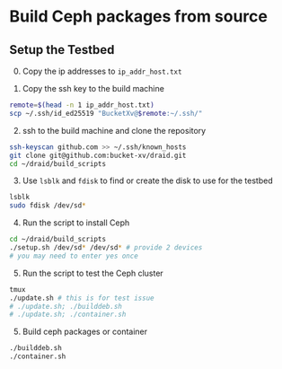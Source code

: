 # Build Ceph packages from source

## Setup the Testbed

0. Copy the ip addresses to `ip_addr_host.txt`

1. Copy the ssh key to the build machine

```Bash
remote=$(head -n 1 ip_addr_host.txt)
scp ~/.ssh/id_ed25519 "BucketXv@$remote:~/.ssh/"
```

2. ssh to the build machine and clone the repository

```Bash
ssh-keyscan github.com >> ~/.ssh/known_hosts
git clone git@github.com:bucket-xv/draid.git
cd ~/draid/build_scripts
```

3. Use `lsblk` and `fdisk` to find or create the disk to use for the testbed

```Bash
lsblk
sudo fdisk /dev/sd*
```

4. Run the script to install Ceph

```Bash
cd ~/draid/build_scripts
./setup.sh /dev/sd* /dev/sd* # provide 2 devices 
# you may need to enter yes once
```

5. Run the script to test the Ceph cluster

```Bash
tmux
./update.sh # this is for test issue
# ./update.sh; ./builddeb.sh
# ./update.sh; ./container.sh
```

5. Build ceph packages or container

```Bash
./builddeb.sh
./container.sh
```
